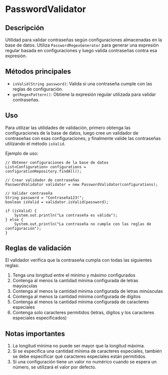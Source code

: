 # PasswordValidator

## Descripción

Utilidad para validar contraseñas según configuraciones almacenadas en la base de datos. Utiliza `PasswordRegexGenerator` para generar una expresión regular basada en configuraciones y luego valida contraseñas contra esa expresión.

## Métodos principales

- `isValid(String password)`: Valida si una contraseña cumple con las reglas de configuración.
- `getRegexPattern()`: Obtiene la expresión regular utilizada para validar contraseñas.

## Uso

Para utilizar las utilidades de validación, primero obtenga las configuraciones de la base de datos, luego cree un validador de contraseñas con esas configuraciones, y finalmente valide las contraseñas utilizando el método `isValid`.

Ejemplo de uso:

    // Obtener configuraciones de la base de datos
    List<Configuration> configurations = configurationRepository.findAll();

    // Crear validador de contraseñas
    PasswordValidator validator = new PasswordValidator(configurations);

    // Validar contraseña
    String password = "Contraseña123!";
    boolean isValid = validator.isValid(password);

    if (isValid) {
        System.out.println("La contraseña es válida");
    } else {
        System.out.println("La contraseña no cumple con las reglas de configuración");
    }

## Reglas de validación

El validador verifica que la contraseña cumpla con todas las siguientes reglas:

1. Tenga una longitud entre el mínimo y máximo configurados
2. Contenga al menos la cantidad mínima configurada de letras mayúsculas
3. Contenga al menos la cantidad mínima configurada de letras minúsculas
4. Contenga al menos la cantidad mínima configurada de dígitos
5. Contenga al menos la cantidad mínima configurada de caracteres especiales
6. Contenga solo caracteres permitidos (letras, dígitos y los caracteres especiales especificados)

## Notas importantes

1. La longitud mínima no puede ser mayor que la longitud máxima.
2. Si se especifica una cantidad mínima de caracteres especiales, también se debe especificar qué caracteres especiales están permitidos.
3. Si una configuración tiene un valor no numérico cuando se espera un número, se utilizará el valor por defecto.
